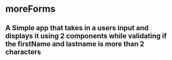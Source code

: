 # moreForms

## A Simple app that takes in a users input and displays it using 2 components while validating if the firstName and lastname is more than 2 characters 
